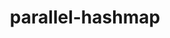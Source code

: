 ---
title: "parallel-hashmap"
layout: cache
categories: [package, develop-2024-06-16]
meta: {"versions": ["1.3.11"], "compilers": ["apple-clang@=15.0.0", "gcc@=11.4.0"], "oss": ["ubuntu22.04", "ventura"], "platforms": ["darwin", "linux"], "targets": ["aarch64", "x86_64_v3"], "stacks": ["ml-darwin-aarch64-mps", "ml-linux-x86_64-cpu", "ml-linux-x86_64-cuda", "root"], "num_specs": 2, "num_specs_by_stack": {"ml-linux-x86_64-cpu": 1, "ml-linux-x86_64-cuda": 1, "root": 2, "ml-darwin-aarch64-mps": 1}}
spec_details: [{"hash": "24q4ofiy6jccgprxtbvfw4axfhkfbh5s", "compiler": "gcc@=11.4.0", "versions": ["1.3.11"], "os": "ubuntu22.04", "platform": "linux", "target": "x86_64_v3", "variants": ["build_system=cmake", "build_type=Release", "generator=make", "~ipo", "patches=512e157"], "stacks": ["ml-linux-x86_64-cpu", "ml-linux-x86_64-cuda", "root"], "size": "-", "tarball": "https://binaries.spack.io/develop-2024-06-16/build_cache/linux-ubuntu22.04-x86_64_v3/gcc-11.4.0/parallel-hashmap-1.3.11/linux-ubuntu22.04-x86_64_v3-gcc-11.4.0-parallel-hashmap-1.3.11-24q4ofiy6jccgprxtbvfw4axfhkfbh5s.spack"}, {"hash": "2mgyu3pjxxcn4tbbsgbldw2rrvyiwzlo", "compiler": "apple-clang@=15.0.0", "versions": ["1.3.11"], "os": "ventura", "platform": "darwin", "target": "aarch64", "variants": ["build_system=cmake", "build_type=Release", "generator=make", "~ipo", "patches=512e157"], "stacks": ["root", "ml-darwin-aarch64-mps"], "size": "-", "tarball": "https://binaries.spack.io/develop-2024-06-16/build_cache/darwin-ventura-aarch64/apple-clang-15.0.0/parallel-hashmap-1.3.11/darwin-ventura-aarch64-apple-clang-15.0.0-parallel-hashmap-1.3.11-2mgyu3pjxxcn4tbbsgbldw2rrvyiwzlo.spack"}]
---